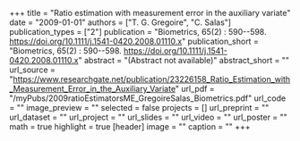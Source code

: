 +++
title = "Ratio estimation with measurement error in the auxiliary  variate"
date = "2009-01-01"
authors = ["T. G. Gregoire", "C. Salas"]
publication_types = ["2"]
publication = "Biometrics, 65(2) : 590--598. https://doi.org/10.1111/j.1541-0420.2008.01110.x"
publication_short = "Biometrics, 65(2) : 590--598. https://doi.org/10.1111/j.1541-0420.2008.01110.x"
abstract = "(Abstract not available)"
abstract_short = ""
url_source = "https://www.researchgate.net/publication/23226158_Ratio_Estimation_with_Measurement_Error_in_the_Auxiliary_Variate"
url_pdf = "/myPubs/2009ratioEstimatorsME_GregoireSalas_Biometrics.pdf"
url_code = ""
image_preview = ""
selected = false
projects = []
url_preprint = ""
url_dataset = ""
url_project = ""
url_slides = ""
url_video = ""
url_poster = ""
math = true
highlight = true
[header]
image = ""
caption = ""
+++
